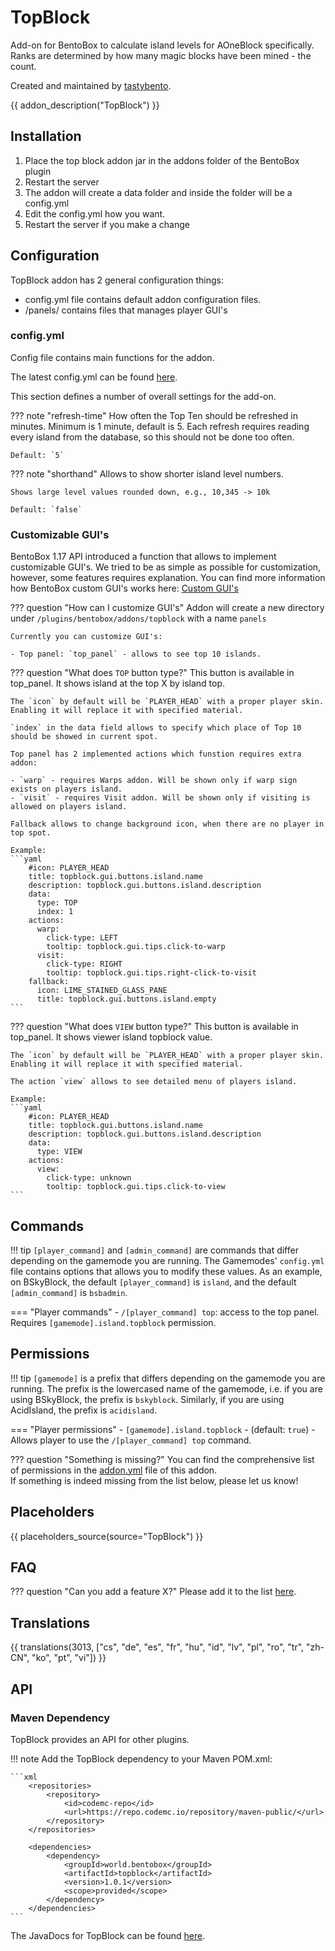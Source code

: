 # TopBlock

Add-on for BentoBox to calculate island levels for AOneBlock specifically. Ranks are determined by how many magic blocks have been mined - the count.

Created and maintained by [tastybento](https://github.com/tastybento).

{{ addon_description("TopBlock") }}

## Installation

1. Place the top block addon jar in the addons folder of the BentoBox plugin
2. Restart the server
3. The addon will create a data folder and inside the folder will be a config.yml
4. Edit the config.yml how you want.
5. Restart the server if you make a change

## Configuration

TopBlock addon has 2 general configuration things:

- config.yml file contains default addon configuration files.
- /panels/ contains files that manages player GUI's

### config.yml

Config file contains main functions for the addon. 

The latest config.yml can be found [here](https://github.com/BentoBoxWorld/TopBlock/blob/develop/src/main/resources/config.yml).

This section defines a number of overall settings for the add-on.

??? note "refresh-time"
    How often the Top Ten should be refreshed in minutes. Minimum is 1 minute, default is 5.
    Each refresh requires reading every island from the database, so this should not be done too often.

    Default: `5`

??? note "shorthand"
    Allows to show shorter island level numbers.

    Shows large level values rounded down, e.g., 10,345 -> 10k

    Default: `false`

### Customizable GUI's

BentoBox 1.17 API introduced a function that allows to implement customizable GUI's. We tried to be as simple as possible for customization, however, some features requires explanation.
You can find more information how BentoBox custom GUI's works here: [Custom GUI's](/en/latest/Tutorials/generic/Customizable-GUI/)

??? question "How can I customize GUI's"
     Addon will create a new directory under `/plugins/bentobox/addons/topblock` with a name `panels`

    Currently you can customize GUI's:

    - Top panel: `top_panel` - allows to see top 10 islands.

??? question "What does `TOP` button type?"
    This button is available in top_panel. It shows island at the top X by island top.
    
    The `icon` by default will be `PLAYER_HEAD` with a proper player skin. Enabling it will replace it with specified material.

    `index` in the data field allows to specify which place of Top 10 should be showed in current spot.

    Top panel has 2 implemented actions which funstion requires extra addon:
    
    - `warp` - requires Warps addon. Will be shown only if warp sign exists on players island.
    - `visit` - requires Visit addon. Will be shown only if visiting is allowed on players island.

    Fallback allows to change background icon, when there are no player in top spot.

    Example:
    ```yaml
        #icon: PLAYER_HEAD
        title: topblock.gui.buttons.island.name
        description: topblock.gui.buttons.island.description
        data:
          type: TOP
          index: 1
        actions:
          warp:
            click-type: LEFT
            tooltip: topblock.gui.tips.click-to-warp
          visit:
            click-type: RIGHT
            tooltip: topblock.gui.tips.right-click-to-visit
        fallback:
          icon: LIME_STAINED_GLASS_PANE
          title: topblock.gui.buttons.island.empty
    ```

??? question "What does `VIEW` button type?"
    This button is available in top_panel. It shows viewer island topblock value.

    The `icon` by default will be `PLAYER_HEAD` with a proper player skin. Enabling it will replace it with specified material.
    
    The action `view` allows to see detailed menu of players island.

    Example:
    ```yaml
        #icon: PLAYER_HEAD
        title: topblock.gui.buttons.island.name
        description: topblock.gui.buttons.island.description
        data:
          type: VIEW
        actions:
          view:
            click-type: unknown
            tooltip: topblock.gui.tips.click-to-view
    ```

## Commands

!!! tip
    `[player_command]` and `[admin_command]` are commands that differ depending on the gamemode you are running.
    The Gamemodes' `config.yml` file contains options that allows you to modify these values.
    As an example, on BSkyBlock, the default `[player_command]` is `island`, and the default `[admin_command]` is `bsbadmin`.

=== "Player commands"
    - `/[player_command] top`: access to the top panel. Requires `[gamemode].island.topblock` permission.

## Permissions

!!! tip
    `[gamemode]` is a prefix that differs depending on the gamemode you are running.
    The prefix is the lowercased name of the gamemode, i.e. if you are using BSkyBlock, the prefix is `bskyblock`.
    Similarly, if you are using AcidIsland, the prefix is `acidisland`.

=== "Player permissions"
    - `[gamemode].island.topblock` - (default: `true`) - Allows player to use the `/[player_command] top` command.

??? question "Something is missing?"
    You can find the comprehensive list of permissions in the [addon.yml](https://github.com/BentoBoxWorld/TopBlock/blob/develop/src/main/resources/addon.yml) file of this addon.  
    If something is indeed missing from the list below, please let us know!


## Placeholders

{{ placeholders_source(source="TopBlock") }}

## FAQ

??? question "Can you add a feature X?"
    Please add it to the list [here](https://github.com/BentoBoxWorld/TopBlock/issues).

## Translations

{{ translations(3013, ["cs", "de", "es", "fr", "hu", "id", "lv", "pl", "ro", "tr", "zh-CN", "ko", "pt", "vi"]) }}

## API

### Maven Dependency
TopBlock provides an API for other plugins.

!!! note
    Add the TopBlock dependency to your Maven POM.xml:

    ```xml
        <repositories>
            <repository>
                <id>codemc-repo</id>
                <url>https://repo.codemc.io/repository/maven-public/</url>
            </repository>
        </repositories>
        
        <dependencies>
            <dependency>
                <groupId>world.bentobox</groupId>
                <artifactId>topblock</artifactId>
                <version>1.0.1</version>
                <scope>provided</scope>
            </dependency>
        </dependencies>
    ```

The JavaDocs for TopBlock can be found [here](https://ci.codemc.io/job/BentoBoxWorld/job/TopBlock/ws/target/apidocs/index.html).